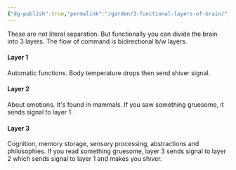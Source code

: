 ```yaml
---
{"dg-publish":true,"permalink":"/garden/3-functional-layers-of-brain/","tags":["compilation"]}
---
```


These are not literal separation. But functionally you can divide the brain into 3 layers. 
The flow of command is bidirectional b/w layers. 
#### Layer 1
Automatic functions.
Body temperature drops then send shiver signal. 
#### Layer 2
About emotions. 
It's found in mammals. 
If you saw something gruesome, it sends signal to layer 1. 
#### Layer 3
Cognition, memory storage, sensory processing, abstractions and philosophies. 
If you read something gruesome, layer 3 sends signal to layer 2 which sends signal to layer 1 and makes you shiver.  
